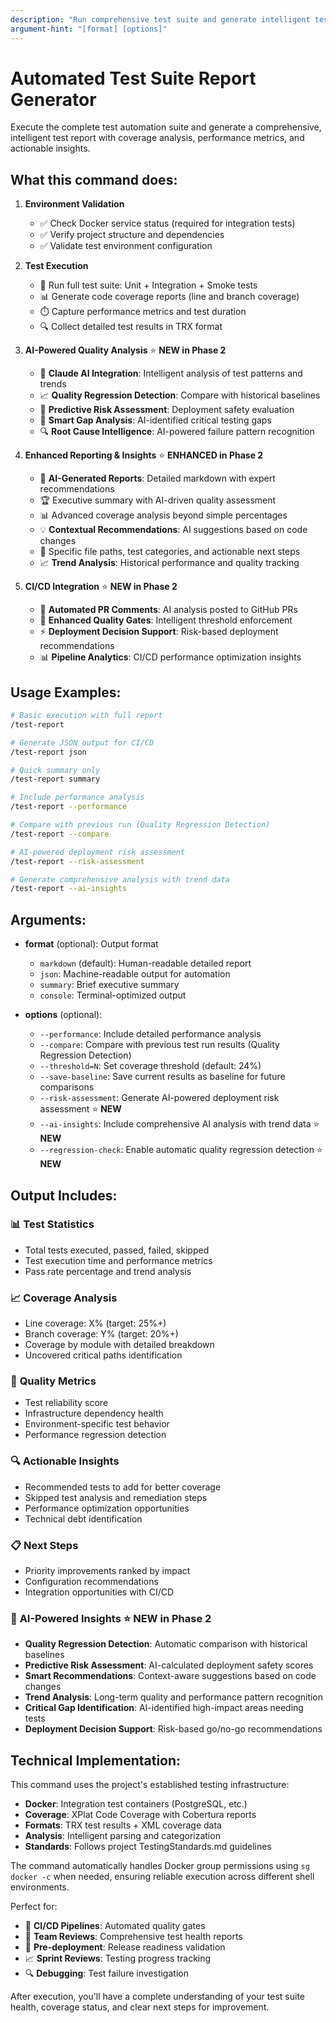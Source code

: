 ```yaml
---
description: "Run comprehensive test suite and generate intelligent test report"
argument-hint: "[format] [options]"
---
```


# Automated Test Suite Report Generator

Execute the complete test automation suite and generate a comprehensive, intelligent test report with coverage analysis, performance metrics, and actionable insights.

## What this command does:

1. **Environment Validation**
   - ✅ Check Docker service status (required for integration tests)
   - ✅ Verify project structure and dependencies
   - ✅ Validate test environment configuration

2. **Test Execution**
   - 🧪 Run full test suite: Unit + Integration + Smoke tests
   - 📊 Generate code coverage reports (line and branch coverage)
   - ⏱️ Capture performance metrics and test duration
   - 🔍 Collect detailed test results in TRX format

3. **AI-Powered Quality Analysis** ⭐ **NEW in Phase 2**
   - 🤖 **Claude AI Integration**: Intelligent analysis of test patterns and trends
   - 📈 **Quality Regression Detection**: Compare with historical baselines
   - 🎯 **Predictive Risk Assessment**: Deployment safety evaluation
   - 🚨 **Smart Gap Analysis**: AI-identified critical testing gaps
   - 🔍 **Root Cause Intelligence**: AI-powered failure pattern recognition

4. **Enhanced Reporting & Insights** ⭐ **ENHANCED in Phase 2**
   - 📝 **AI-Generated Reports**: Detailed markdown with expert recommendations
   - 🏆 Executive summary with AI-driven quality assessment
   - 📊 Advanced coverage analysis beyond simple percentages
   - 💡 **Contextual Recommendations**: AI suggestions based on code changes
   - 🔗 Specific file paths, test categories, and actionable next steps
   - 📈 **Trend Analysis**: Historical performance and quality tracking

5. **CI/CD Integration** ⭐ **NEW in Phase 2**
   - 🚀 **Automated PR Comments**: AI analysis posted to GitHub PRs
   - 🚪 **Enhanced Quality Gates**: Intelligent threshold enforcement
   - ⚡ **Deployment Decision Support**: Risk-based deployment recommendations
   - 📊 **Pipeline Analytics**: CI/CD performance optimization insights

## Usage Examples:

```bash
# Basic execution with full report
/test-report

# Generate JSON output for CI/CD
/test-report json

# Quick summary only
/test-report summary

# Include performance analysis
/test-report --performance

# Compare with previous run (Quality Regression Detection)
/test-report --compare

# AI-powered deployment risk assessment
/test-report --risk-assessment

# Generate comprehensive analysis with trend data
/test-report --ai-insights
```

## Arguments:

- **format** (optional): Output format
  - `markdown` (default): Human-readable detailed report
  - `json`: Machine-readable output for automation
  - `summary`: Brief executive summary
  - `console`: Terminal-optimized output

- **options** (optional):
  - `--performance`: Include detailed performance analysis
  - `--compare`: Compare with previous test run results (Quality Regression Detection)
  - `--threshold=N`: Set coverage threshold (default: 24%)
  - `--save-baseline`: Save current results as baseline for future comparisons
  - `--risk-assessment`: Generate AI-powered deployment risk assessment ⭐ **NEW**
  - `--ai-insights`: Include comprehensive AI analysis with trend data ⭐ **NEW**
  - `--regression-check`: Enable automatic quality regression detection ⭐ **NEW**

## Output Includes:

### 📊 **Test Statistics**
- Total tests executed, passed, failed, skipped
- Test execution time and performance metrics
- Pass rate percentage and trend analysis

### 📈 **Coverage Analysis** 
- Line coverage: X% (target: 25%+)
- Branch coverage: Y% (target: 20%+)
- Coverage by module with detailed breakdown
- Uncovered critical paths identification

### 🎯 **Quality Metrics**
- Test reliability score
- Infrastructure dependency health
- Environment-specific test behavior
- Performance regression detection

### 🔍 **Actionable Insights**
- Recommended tests to add for better coverage
- Skipped test analysis and remediation steps
- Performance optimization opportunities
- Technical debt identification

### 📋 **Next Steps**
- Priority improvements ranked by impact
- Configuration recommendations
- Integration opportunities with CI/CD

### 🤖 **AI-Powered Insights** ⭐ **NEW in Phase 2**
- **Quality Regression Detection**: Automatic comparison with historical baselines
- **Predictive Risk Assessment**: AI-calculated deployment safety scores
- **Smart Recommendations**: Context-aware suggestions based on code changes
- **Trend Analysis**: Long-term quality and performance pattern recognition
- **Critical Gap Identification**: AI-identified high-impact areas needing tests
- **Deployment Decision Support**: Risk-based go/no-go recommendations

## Technical Implementation:

This command uses the project's established testing infrastructure:
- **Docker**: Integration test containers (PostgreSQL, etc.)
- **Coverage**: XPlat Code Coverage with Cobertura reports
- **Formats**: TRX test results + XML coverage data
- **Analysis**: Intelligent parsing and categorization
- **Standards**: Follows project TestingStandards.md guidelines

The command automatically handles Docker group permissions using `sg docker -c` when needed, ensuring reliable execution across different shell environments.

Perfect for:
- 🔄 **CI/CD Pipelines**: Automated quality gates
- 👥 **Team Reviews**: Comprehensive test health reports  
- 🚀 **Pre-deployment**: Release readiness validation
- 📈 **Sprint Reviews**: Testing progress tracking
- 🔍 **Debugging**: Test failure investigation

After execution, you'll have a complete understanding of your test suite health, coverage status, and clear next steps for improvement.